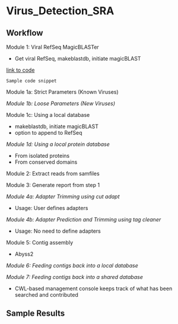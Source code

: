 # Virus_Detection_SRA

## Workflow

Module 1: Viral RefSeq MagicBLASTer

+ Get viral RefSeq, makeblastdb, initiate magicBLAST

[link to code](link)

```Sample code snippet```

Module 1a: Strict Parameters (Known Viruses)

*Module 1b: Loose Parameters (New Viruses)*

Module 1c: Using a local database

+ makeblastdb, initiate magicBLAST
+ option to append to RefSeq

*Module 1d: Using a local protein database*

+ From isolated proteins
+ From conserved domains

Module 2: Extract reads from samfiles

Module 3: Generate report from step 1

*Module 4a: Adapter Trimming using cut adapt*

+ Usage: User defines adapters

*Module 4b: Adapter Prediction and Trimming using tag cleaner*

+ Usage: No need to define adapters

Module 5: Contig assembly

+ Abyss2 

*Module 6: Feeding contigs back into a local database*

*Module 7: Feeding contigs back into a shared database*

+ CWL-based management console keeps track of what has been searched and contributed


## Sample Results

